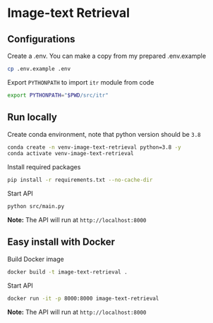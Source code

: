 # Image-text Retrieval

## Configurations
Create a .env. You can make a copy from my prepared .env.example
```bash
cp .env.example .env
```

Export `PYTHONPATH` to import `itr` module from code
```bash
export PYTHONPATH="$PWD/src/itr"
```
## Run locally
Create conda environment, note that python version should be `3.8`
```bash
conda create -n venv-image-text-retrieval python=3.8 -y
conda activate venv-image-text-retrieval
```
Install required packages
```bash
pip install -r requirements.txt --no-cache-dir
```
Start API
```bash
python src/main.py
```
**Note:** The API will run at `http://localhost:8000`
## Easy install with Docker
Build Docker image
```bash
docker build -t image-text-retrieval .
```
Start API
```bash
docker run -it -p 8000:8000 image-text-retrieval
```
**Note:** The API will run at `http://localhost:8000`

